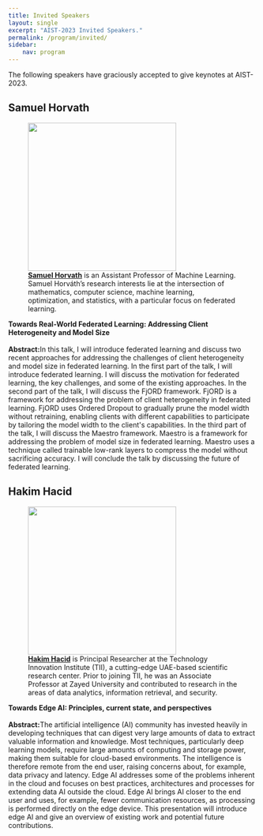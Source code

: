 ```yaml
---
title: Invited Speakers
layout: single
excerpt: "AIST-2023 Invited Speakers."
permalink: /program/invited/
sidebar: 
    nav: program
---
```


The following speakers have graciously accepted to give keynotes at AIST-2023.<br>

 
## Samuel Horvath

<figure>
  <a href="https://mbzuai.ac.ae/study/faculty/samuel-horvath/"><img width="300" src="/assets/images/sam_headshot.jpeg"></a>
  <figcaption><strong><a href="https://mbzuai.ac.ae/study/faculty/samuel-horvath/">Samuel Horvath</a></strong> is an Assistant Professor of Machine Learning. Samuel Horváth’s research interests lie at the intersection of mathematics, computer science, machine learning, optimization, and statistics, with a particular focus on federated learning.</figcaption>
</figure>

<b>Towards Real-World Federated Learning: Addressing Client Heterogeneity and Model Size</b> <br/> <br/>
<b>Abstract:</b>In this talk, I will introduce federated learning and discuss two recent approaches for addressing the challenges of client heterogeneity and model size in federated learning.
In the first part of the talk, I will introduce federated learning. I will discuss the motivation for federated learning, the key challenges, and some of the existing approaches.
In the second part of the talk, I will discuss the FjORD framework. FjORD is a framework for addressing the problem of client heterogeneity in federated learning. FjORD uses Ordered Dropout to gradually prune the model width without retraining, enabling clients with different capabilities to participate by tailoring the model width to the client's capabilities.
In the third part of the talk, I will discuss the Maestro framework. Maestro is a framework for addressing the problem of model size in federated learning. Maestro uses a technique called trainable low-rank layers to compress the model without sacrificing accuracy.
I will conclude the talk by discussing the future of federated learning.

## Hakim Hacid
<figure>
  <a href="https://scholar.google.ae/citations?user=62FX_zEAAAAJ&hl=en"><img width="300" src=""></a>
  <figcaption><strong><a href="https://scholar.google.ae/citations?user=62FX_zEAAAAJ&hl=en">Hakim Hacid</a></strong> is Principal Researcher at the Technology Innovation Institute (TII), a cutting-edge UAE-based scientific research center. Prior to joining TII, he was an Associate Professor at Zayed University and contributed to research in the areas of data analytics, information retrieval, and security.</figcaption>
</figure>

<b>Towards Edge AI: Principles, current state, and perspectives</b> <br/> <br/>
<b>Abstract:</b>The artificial intelligence (AI) community has invested heavily in developing techniques that can digest very large amounts of data to extract valuable information and knowledge. Most techniques, particularly deep learning models, require large amounts of computing and storage power, making them suitable for cloud-based environments. The intelligence is therefore remote from the end user, raising concerns about, for example, data privacy and latency. Edge AI addresses some of the problems inherent in the cloud and focuses on best practices, architectures and processes for extending data AI outside the cloud. Edge AI brings AI closer to the end user and uses, for example, fewer communication resources, as processing is performed directly on the edge device. This presentation will introduce edge AI and give an overview of existing work and potential future contributions.

<!--
## Irina Nikishina

<figure>
  <a href="https://crei.skoltech.ru/cdise/people/irinanikishina"><img width="300" src="/assets/images/nikishina.jpg"></a>
  <figcaption><strong><a href="https://crei.skoltech.ru/cdise/people/irinanikishina">Irina Nikishina</a></strong> is a PhD student and a NLP researcher in Skolkovo Natural Language Processing group at Skolkovo Institute of Science and Technology. Her research focuses on semantics and taxonomy enrichment. She also worked on entity linking and detoxification. She is also the AIST secretary and one of the founders of the semantic search engine for papers presented in Russian NLP conferences (<a href="https://nlp.rusvectores.org/en/">RusNLP</a>).</figcaption>
</figure>

<b>Taxonomy Enrichment with Text and Graph Vector Representation</b> <br/> <br/>
<b>Abstract:</b> Knowledge graphs such as DBpedia, Freebase or Wikidata always contain a taxonomic backbone that allows the arrangement and structuring of various concepts in accordance with hypo-hypernym (``class-subclass'') relationship. With the rapid growth of lexical resources for specific domains, the problem of automatic extension of the existing knowledge bases with new words is becoming more and more widespread. In this talk, she addresses the problem of taxonomy enrichment which aims at adding new words to the existing taxonomy.

The author presents a new method which allows achieving high results on this task with little effort. It uses the resources which exist for the majority of languages, making the method universal. The method is extended by incorporating deep representations of graph structures like node2vec, Poincaré embeddings, GCN  etc. that have recently demonstrated promising results on various NLP tasks. Furthermore, combining these representations with word embeddings allows them to beat the state of the art. -->

